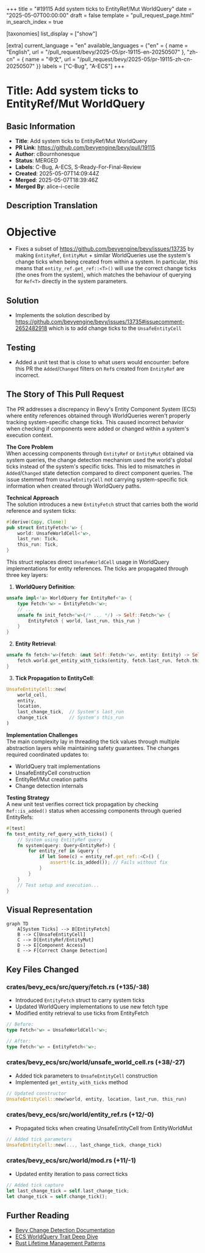 +++
title = "#19115 Add system ticks to EntityRef/Mut WorldQuery"
date = "2025-05-07T00:00:00"
draft = false
template = "pull_request_page.html"
in_search_index = true

[taxonomies]
list_display = ["show"]

[extra]
current_language = "en"
available_languages = {"en" = { name = "English", url = "/pull_request/bevy/2025-05/pr-19115-en-20250507" }, "zh-cn" = { name = "中文", url = "/pull_request/bevy/2025-05/pr-19115-zh-cn-20250507" }}
labels = ["C-Bug", "A-ECS"]
+++

# Title: Add system ticks to EntityRef/Mut WorldQuery

## Basic Information
- **Title**: Add system ticks to EntityRef/Mut WorldQuery
- **PR Link**: https://github.com/bevyengine/bevy/pull/19115
- **Author**: cBournhonesque
- **Status**: MERGED
- **Labels**: C-Bug, A-ECS, S-Ready-For-Final-Review
- **Created**: 2025-05-07T14:09:44Z
- **Merged**: 2025-05-07T18:39:46Z
- **Merged By**: alice-i-cecile

## Description Translation
# Objective

- Fixes a subset of https://github.com/bevyengine/bevy/issues/13735 by making `EntityRef`, `EntityMut` + similar WorldQueries use the system's change ticks when being created from within a system.
In particular, this means that `entity_ref.get_ref::<T>()` will use the correct change ticks (the ones from the system), which matches the behaviour of querying for `Ref<T>` directly in the system parameters.

## Solution

- Implements the solution described by https://github.com/bevyengine/bevy/issues/13735#issuecomment-2652482918 which is to add change ticks to the `UnsafeEntityCell`

## Testing

- Added a unit test that is close to what users would encounter: before this PR the `Added`/`Changed` filters on `Ref`s created from `EntityRef` are incorrect.

## The Story of This Pull Request

The PR addresses a discrepancy in Bevy's Entity Component System (ECS) where entity references obtained through WorldQueries weren't properly tracking system-specific change ticks. This caused incorrect behavior when checking if components were added or changed within a system's execution context.

**The Core Problem**  
When accessing components through `EntityRef` or `EntityMut` obtained via system queries, the change detection mechanism used the world's global ticks instead of the system's specific ticks. This led to mismatches in `Added`/`Changed` state detection compared to direct component queries. The issue stemmed from `UnsafeEntityCell` not carrying system-specific tick information when created through WorldQuery paths.

**Technical Approach**  
The solution introduces a new `EntityFetch` struct that carries both the world reference and system ticks:

```rust
#[derive(Copy, Clone)]
pub struct EntityFetch<'w> {
    world: UnsafeWorldCell<'w>,
    last_run: Tick,
    this_run: Tick,
}
```

This struct replaces direct `UnsafeWorldCell` usage in WorldQuery implementations for entity references. The ticks are propagated through three key layers:

1. **WorldQuery Definition**:
```rust
unsafe impl<'a> WorldQuery for EntityRef<'a> {
    type Fetch<'w> = EntityFetch<'w>;
    // ...
    unsafe fn init_fetch<'w>(/* ... */) -> Self::Fetch<'w> {
        EntityFetch { world, last_run, this_run }
    }
}
```

2. **Entity Retrieval**:
```rust
unsafe fn fetch<'w>(fetch: &mut Self::Fetch<'w>, entity: Entity) -> Self::Item<'w> {
    fetch.world.get_entity_with_ticks(entity, fetch.last_run, fetch.this_run)
}
```

3. **Tick Propagation to EntityCell**:
```rust
UnsafeEntityCell::new(
    world_cell,
    entity,
    location,
    last_change_tick,  // System's last_run
    change_tick        // System's this_run
)
```

**Implementation Challenges**  
The main complexity lay in threading the tick values through multiple abstraction layers while maintaining safety guarantees. The changes required coordinated updates to:

- WorldQuery trait implementations
- UnsafeEntityCell construction
- EntityRef/Mut creation paths
- Change detection internals

**Testing Strategy**  
A new unit test verifies correct tick propagation by checking `Ref::is_added()` status when accessing components through queried EntityRefs:

```rust
#[test]
fn test_entity_ref_query_with_ticks() {
    // System using EntityRef query
    fn system(query: Query<EntityRef>) {
        for entity_ref in &query {
            if let Some(c) = entity_ref.get_ref::<C>() {
                assert!(c.is_added()); // Fails without fix
            }
        }
    }
    // Test setup and execution...
}
```

## Visual Representation

```mermaid
graph TD
    A[System Ticks] --> B[EntityFetch]
    B --> C[UnsafeEntityCell]
    C --> D[EntityRef/EntityMut]
    D --> E[Component Access]
    E --> F[Correct Change Detection]
```

## Key Files Changed

### crates/bevy_ecs/src/query/fetch.rs (+135/-38)
- Introduced `EntityFetch` struct to carry system ticks
- Updated WorldQuery implementations to use new fetch type
- Modified entity retrieval to use ticks from EntityFetch
```rust
// Before:
type Fetch<'w> = UnsafeWorldCell<'w>;

// After:
type Fetch<'w> = EntityFetch<'w>;
```

### crates/bevy_ecs/src/world/unsafe_world_cell.rs (+38/-27)
- Added tick parameters to `UnsafeEntityCell` construction
- Implemented `get_entity_with_ticks` method
```rust
// Updated constructor
UnsafeEntityCell::new(world, entity, location, last_run, this_run)
```

### crates/bevy_ecs/src/world/entity_ref.rs (+12/-0)
- Propagated ticks when creating UnsafeEntityCell from EntityWorldMut
```rust
// Added tick parameters
UnsafeEntityCell::new(..., last_change_tick, change_tick)
```

### crates/bevy_ecs/src/world/mod.rs (+11/-1)
- Updated entity iteration to pass correct ticks
```rust
// Added tick capture
let last_change_tick = self.last_change_tick;
let change_tick = self.change_tick();
```

## Further Reading
- [Bevy Change Detection Documentation](https://bevyengine.org/learn/book/change-detection/)
- [ECS WorldQuery Trait Deep Dive](https://bevyengine.org/learn/book/ecs/query/)
- [Rust Lifetime Management Patterns](https://doc.rust-lang.org/nomicon/lifetimes.html)